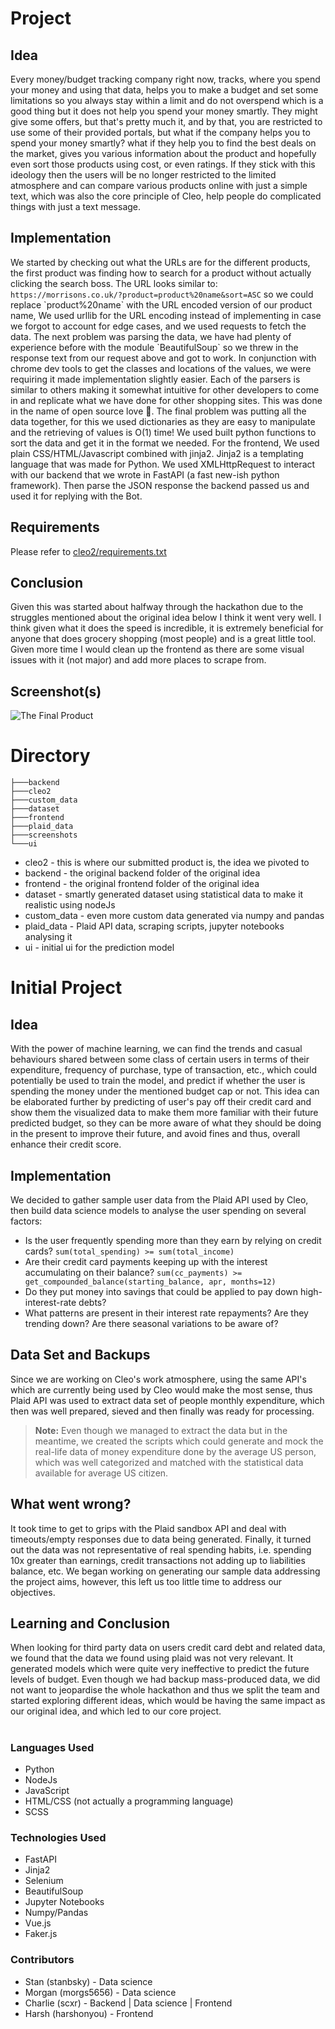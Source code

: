 # Project

## Idea

Every money/budget tracking company right now, tracks, where you spend your money and using that data, helps you to make a budget and set some limitations so you always stay within a limit and do not overspend which is a good thing but it does not help you spend your money smartly. They might give some offers, but that's pretty much it, and by that, you are restricted to use some of their provided portals, but what if the company helps you to spend your money smartly? what if they help you to find the best deals on the market, gives you various information about the product and hopefully even sort those products using cost, or even ratings. If they stick with this ideology then the users will be no longer restricted to the limited atmosphere and can compare various products online with just a simple text, which was also the core principle of Cleo, help people do complicated things with just a text message.

## Implementation

We started by checking out what the URLs are for the different products, the first product was finding how to search for a product without actually clicking the search boss. The URL looks similar to: `https://morrisons.co.uk/?product=product%20name&sort=ASC` so we could replace \`product%20name\` with the URL encoded version of our product name, We used urllib for the URL encoding instead of implementing in case we forgot to account for edge cases, and we used requests to fetch the data.
The next problem was parsing the data, we have had plenty of experience before with the module \`BeautifulSoup\` so we threw in the response text from our request above and got to work. In conjunction with chrome dev tools to get the classes and locations of the values, we were requiring it made implementation slightly easier. Each of the parsers is similar to others making it somewhat intuitive for other developers to come in and replicate what we have done for other shopping sites. This was done in the name of open source love 🖤.
The final problem was putting all the data together, for this we used dictionaries as they are easy to manipulate and the retrieving of values is O(1) time! We used built python functions to sort the data and get it in the format we needed.
For the frontend, We used plain CSS/HTML/Javascript combined with jinja2. Jinja2 is a templating language that was made for Python. We used XMLHttpRequest to interact with our backend that we wrote in FastAPI (a fast new-ish python framework). Then parse the JSON response the backend passed us and used it for replying with the Bot.

## Requirements

Please refer to [cleo2/requirements.txt](https://github.com/stanbsky/cleo-hackathon/blob/master/cleo2/requirements.txt)

## Conclusion

Given this was started about halfway through the hackathon due to the struggles mentioned about the original idea below I think it went very well. I think given what it does the speed is incredible, it is extremely beneficial for anyone that does grocery shopping (most people) and is a great little tool. Given more time I would clean up the frontend as there are some visual issues with it (not major) and add more places to scrape from.

## Screenshot(s)

![The Final Product](https://i.snipboard.io/NfKU6e.jpg)

# Directory

```
├───backend
├───cleo2
├───custom_data
├───dataset
├───frontend
├───plaid_data
├───screenshots
└───ui
```

-   cleo2 - this is where our submitted product is, the idea we pivoted to
-   backend - the original backend folder of the original idea
-   frontend - the original frontend folder of the original idea
-   dataset - smartly generated dataset using statistical data to make it realistic using nodeJs
-   custom_data - even more custom data generated via numpy and pandas
-   plaid_data - Plaid API data, scraping scripts, jupyter notebooks analysing it
-   ui - initial ui for the prediction model

# Initial Project

## Idea

With the power of machine learning, we can find the trends and casual behaviours shared between some class of certain users in terms of their expenditure, frequency of purchase, type of transaction, etc., which could potentially be used to train the model, and predict if whether the user is spending the money under the mentioned budget cap or not. This idea can be elaborated further by predicting of user's pay off their credit card and show them the visualized data to make them more familiar with their future predicted budget, so they can be more aware of what they should be doing in the present to improve their future, and avoid fines and thus, overall enhance their credit score.

## Implementation

We decided to gather sample user data from the Plaid API used by Cleo, then build data science models to analyse the user spending on several factors:

-   Is the user frequently spending more than they earn by relying on credit cards? `sum(total_spending) >= sum(total_income)`
-   Are their credit card payments keeping up with the interest accumulating on their balance? `sum(cc_payments) >= get_compounded_balance(starting_balance, apr, months=12)`
-   Do they put money into savings that could be applied to pay down high-interest-rate debts?
-   What patterns are present in their interest rate repayments? Are they trending down? Are there seasonal variations to be aware of?

## Data Set and Backups

Since we are working on Cleo's work atmosphere, using the same API's which are currently being used by Cleo would make the most sense, thus Plaid API was used to extract data set of people monthly expenditure, which then was well prepared, sieved and then finally was ready for processing.

> **Note:** Even though we managed to extract the data but in the meantime, we created the scripts which could generate and mock the real-life data of money expenditure done by the average US person, which was well categorized and matched with the statistical data available for average US citizen.

## What went wrong?

It took time to get to grips with the Plaid sandbox API and deal with timeouts/empty responses due to data being generated.
Finally, it turned out the data was not representative of real spending habits, i.e. spending 10x greater than earnings, credit transactions not adding up to liabilities balance, etc.
We began working on generating our sample data addressing the project aims, however, this left us too little time to address our objectives.

## Learning and Conclusion

When looking for third party data on users credit card debt and related data, we found that the data we found using plaid was not very relevant. It generated models which were quite very ineffective to predict the future levels of budget. Even though we had backup mass-produced data, we did not want to jeopardise the whole hackathon and thus we split the team and started exploring different ideas, which would be having the same impact as our original idea, and which led to our core project.

#

### Languages Used

-   Python
-   NodeJs
-   JavaScript
-   HTML/CSS (not actually a programming language)
-   SCSS

### Technologies Used

-   FastAPI
-   Jinja2
-   Selenium
-   BeautifulSoup
-   Jupyter Notebooks
-   Numpy/Pandas
-   Vue.js
-   Faker.js

### Contributors

-   Stan (stanbsky) - Data science
-   Morgan (morgs5656) - Data science
-   Charlie (scxr) - Backend | Data science | Frontend
-   Harsh (harshonyou) - Frontend
